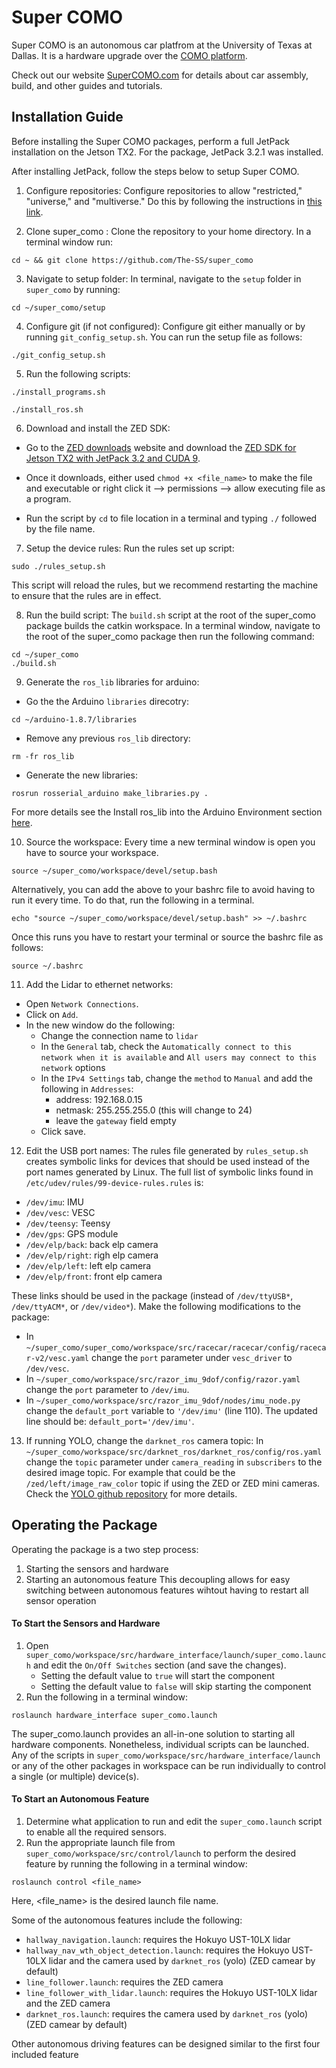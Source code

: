 # Super COMO
Super COMO is an autonomous car platfrom at the University of Texas at Dallas. It is a hardware upgrade over the [COMO platform](https://github.com/TSummersLab/como).

Check out our website [SuperCOMO.com](SuperCOMO.com) for details about car assembly, build, and other guides and tutorials.

## Installation Guide

Before installing the Super COMO packages, perform a full JetPack installation on the Jetson TX2. For the package, JetPack 3.2.1 was installed. 

After installing JetPack, follow the steps below to setup Super COMO.

1. Configure repositories:
Configure repositories to allow "restricted," "universe," and "multiverse." Do this by following the instructions in [this link](https://help.ubuntu.com/community/Repositories/Ubuntu).

2. Clone super_como :
Clone the repository to your home directory. In a terminal window run:
```
cd ~ && git clone https://github.com/The-SS/super_como
```

3. Navigate to setup folder:
In terminal, navigate to the `setup` folder in `super_como` by running:
``` 
cd ~/super_como/setup
```

4. Configure git (if not configured):
Configure git either manually or by running `git_config_setup.sh`. You can run the setup file as follows:
```
./git_config_setup.sh
```

5. Run the following scripts:
```
./install_programs.sh

./install_ros.sh

```

6. Download and install the ZED SDK:
- Go to the [ZED downloads](https://www.stereolabs.com/developers/release/#sdkdownloads_anchor) website and download the [ZED SDK for Jetson TX2 with JetPack 3.2 and CUDA 9](https://download.stereolabs.com/zedsdk/2.7/tegrax2).

- Once it downloads, either used `chmod +x <file_name>` to make the file and executable or right click it --> permissions --> allow executing file as a program.

- Run the script by `cd` to file location in a terminal and typing `./` followed by the file name.

7. Setup the device rules:
Run the rules set up script:
```
sudo ./rules_setup.sh
```

This script will reload the rules, but we recommend restarting the machine to ensure that the rules are in effect.

8. Run the build script:
The `build.sh` script at the root of the super_como package builds the catkin workspace. In a terminal window, navigate to the root of the super_como package then run the following command:
```
cd ~/super_como
./build.sh
```

9. Generate the `ros_lib` libraries for arduino:
- Go the the Arduino `libraries` direcotry: 
```
cd ~/arduino-1.8.7/libraries
``` 
- Remove any previous `ros_lib` directory:
```
rm -fr ros_lib
```
- Generate the new libraries:
```
rosrun rosserial_arduino make_libraries.py .
```

For more details see the Install ros_lib into the Arduino Environment section [here](http://wiki.ros.org/rosserial_arduino/Tutorials/Arduino%20IDE%20Setup).

10. Source the workspace:
Every time a new terminal window is open you have to source your workspace.
```
source ~/super_como/workspace/devel/setup.bash
```
Alternatively, you can add the above to your bashrc file to avoid having to run it every time. To do that, run the following in a terminal.
```
echo "source ~/super_como/workspace/devel/setup.bash" >> ~/.bashrc
```
Once this runs you have to restart your terminal or source the bashrc file as follows:
```
source ~/.bashrc
```

11. Add the Lidar to ethernet networks:
- Open `Network Connections`.
- Click on `Add`.
- In the new window do the following:
	- Change the connection name to `lidar`
	- In the `General` tab, check the `Automatically connect to this network when it is available` and `All users may connect to this network` options
	- In the `IPv4 Settings` tab, change the `method` to `Manual` and add the following in `Addresses`:
		- address: 192.168.0.15
		- netmask: 255.255.255.0 (this will change to 24)
		- leave the `gateway` field empty
	- Click save.

12. Edit the USB port names:
The rules file generated by `rules_setup.sh` creates symbolic links for devices that should be used instead of the port names generated by Linux. The full list of symbolic links found in `/etc/udev/rules/99-device-rules.rules` is:
- `/dev/imu`: IMU
- `/dev/vesc`: VESC 
- `/dev/teensy`: Teensy
- `/dev/gps`: GPS module
- `/dev/elp/back`: back elp camera
- `/dev/elp/right`: righ elp camera
- `/dev/elp/left`: left elp camera
- `/dev/elp/front`: front elp camera

These links should be used in the package (instead of `/dev/ttyUSB*`, `/dev/ttyACM*`, or `/dev/video*`). Make the following modifications to the package:
- In `~/super_como/super_como/workspace/src/racecar/racecar/config/racecar-v2/vesc.yaml` change the `port` parameter under `vesc_driver` to `/dev/vesc`.
- In `~/super_como/workspace/src/razor_imu_9dof/config/razor.yaml` change the `port` parameter to `/dev/imu`.
- In `~/super_como/workspace/src/razor_imu_9dof/nodes/imu_node.py` change the `default_port` variable to `'/dev/imu'` (line 110). The updated line should be: `default_port='/dev/imu'`.

13. If running YOLO, change the `darknet_ros` camera topic: 
In `~/super_como/workspace/src/darknet_ros/darknet_ros/config/ros.yaml` change the `topic` parameter under `camera_reading` in `subscribers` to the desired image topic. For example that could be the `/zed/left/image_raw_color` topic if using the ZED or ZED mini cameras. Check the [YOLO github repository](https://github.com/leggedrobotics/darknet_ros/tree/7bc7ec0517b7107712da998f975584c88ed15f77) for more details.


## Operating the Package
Operating the package is a two step process:
1. Starting the sensors and hardware
2. Starting an autonomous feature
This decoupling allows for easy switching between autonomous features wihtout having to restart all sensor operation

#### To Start the Sensors and Hardware
1. Open `super_como/workspace/src/hardware_interface/launch/super_como.launch` and edit the `On/Off Switches` section (and save the changes). 
	- Setting the default value to `true` will start the component
	- Setting the default value to `false` will skip starting the component
2. Run the following in a terminal window:
```
roslaunch hardware_interface super_como.launch
```

The super_como.launch provides an all-in-one solution to starting all hardware components. Nonetheless, individual scripts can be launched. Any of the scripts in `super_como/workspace/src/hardware_interface/launch` or any of the other packages in workspace can be run individually to control a single (or multiple) device(s).

#### To Start an Autonomous Feature
1. Determine what application to run and edit the `super_como.launch` script to enable all the required sensors.
2. Run the appropriate launch file from `super_como/workspace/src/control/launch` to perform the desired feature by running the following in a terminal window: 
```
roslaunch control <file_name> 
```
Here, <file_name> is the desired launch file name.

Some of the autonomous features include the following:
- `hallway_navigation.launch`: requires the Hokuyo UST-10LX lidar
- `hallway_nav_wth_object_detection.launch`: requires the Hokuyo UST-10LX lidar and the camera used by `darknet_ros` (yolo) (ZED camear by default)
- `line_follower.launch`: requires the ZED camera
- `line_follower_with_lidar.launch`: requires the Hokuyo UST-10LX lidar and the ZED camera
- `darknet_ros.launch`: requires the camera used by `darknet_ros` (yolo) (ZED camear by default)

Other autonomous driving features can be designed similar to the first four included feature














